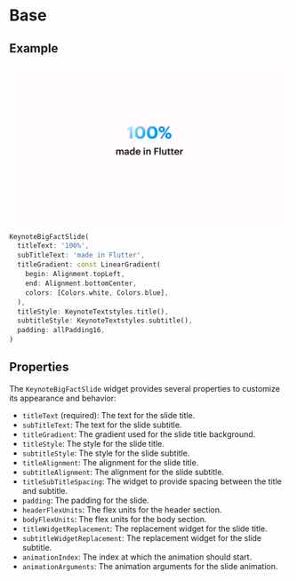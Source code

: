 # Base

## Example

![Big fact slide](../img/big_fact_base.png)

```dart
KeynoteBigFactSlide(
  titleText: '100%',
  subTitleText: 'made in Flutter',
  titleGradient: const LinearGradient(
    begin: Alignment.topLeft,
    end: Alignment.bottomCenter,
    colors: [Colors.white, Colors.blue],
  ),
  titleStyle: KeynoteTextstyles.title(),
  subtitleStyle: KeynoteTextstyles.subtitle(),
  padding: allPadding16,
)
```

## Properties

The `KeynoteBigFactSlide` widget provides several properties to customize its appearance and behavior:

- `titleText` (required): The text for the slide title.
- `subTitleText`: The text for the slide subtitle.
- `titleGradient`: The gradient used for the slide title background.
- `titleStyle`: The style for the slide title.
- `subtitleStyle`: The style for the slide subtitle.
- `titleAlignment`: The alignment for the slide title.
- `subtitleAlignment`: The alignment for the slide subtitle.
- `titleSubTitleSpacing`: The widget to provide spacing between the title and subtitle.
- `padding`: The padding for the slide.
- `headerFlexUnits`: The flex units for the header section.
- `bodyFlexUnits`: The flex units for the body section.
- `titleWidgetReplacement`: The replacement widget for the slide title.
- `subtitleWidgetReplacement`: The replacement widget for the slide subtitle.
- `animationIndex`: The index at which the animation should start.
- `animationArguments`: The animation arguments for the slide animation.
